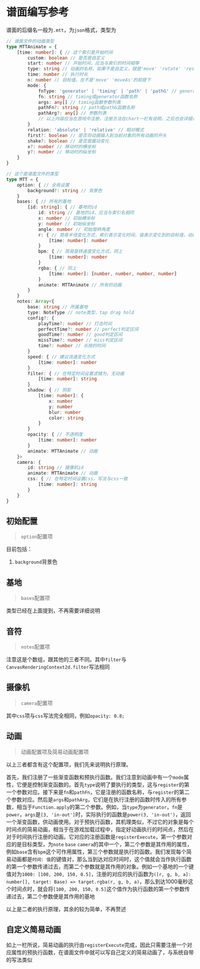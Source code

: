 # 谱面编写参考

谱面的后缀名一般为`.mtt`，为`json`格式，类型为

```ts
// 谱面文件的动画类型
type MTTAnimate = {
    [time: number]: { // 这个索引是开始时间
        custom: boolean // 是否是自定义
        start: number // 开始时间，应当与索引的时间相等
        type: string // 动画的名称，如果不是自定义，就是'move' 'rotate' 'resize' 'moveAs' 'shake'的其中一个，如果是，一般就是属性名
        time: number // 执行时长
        n: number // 目标值，在不是'move' 'moveAs'的前提下
        mode: {
            fnType: 'generator' | 'timing' | 'path' | 'pathG' // generator是timing生成函数，pathG是路径生成函数
            fn: string // timing或generator函数名称
            args: any[] // timing函数参数列表
            pathFn?: string // path或pathG函数名称
            pathArg?: any[] // 参数列表
            // 以上内容应当在游戏中注册，注册方法在chart一栏有说明，之后也会详细说明其运作机理
        }
        relation: 'absolute' | 'relative' // 相对模式
        first?: boolean // 是否将动画插入到当前对象的所有动画的开头
        shake?: boolean // 是否是震动变化
        x?: number // 移动时的横坐标
        y?: number // 移动时的纵坐标
    }
}

// 这个是谱面文件的类型
type MTT = {
    option: { // 全局设置
        background?: string // 背景色
    }
    bases: { // 所有的基地
        [id: string]: { // 基地的id
            id: string // 基地的id，应当与索引名相同
            x: number // 初始横坐标
            y: number // 初始纵坐标
            angle: number // 初始旋转角度
            r: { // 简易半径变化方式，索引表示变化时间，值表示变化到的目标值，动画时间1帧
                [time: number]: number
            } 
            bpm: { // 简易旋转速度变化方式，同上
                [time: number]: number
            }
            rgba: { // 同上
                [time: number]: [number, number, number, number]
            }
            animate: MTTAnimate // 所有的动画
        }
    }
    notes: Array<{
        base: string // 所属基地
        type: NoteType // note类型，tap drag hold
        config?: {
            playTime?: number // 打击时间
            perfectTime?: number // perfect判定区间
            goodTime?: number // good判定区间
            missTime?: number // miss判定区间
            time?: number // 长按的时间
        }
        speed: { // 建议流速变化方式
            [time: number]: number
        }
        filter: { // 在特定时间设置滤镜为，无动画
            [time: number]: string
        }
        shadow: { // 阴影
            [time: number]: {
                x: number
                y: number
                blur: number
                color: string
            }
        }
        opacity: { // 不透明度
            [time: number]: number
        }
        animate: MTTAnimate // 动画
    }>
    camera: {
        id: string // 摄像机id
        animate: MTTAnimate // 动画
        css: { // 在特定时间设置css，写法与css一致
            [time: number]: string
        }
    }
}
```

## 初始配置

> `option`配置项

目前包括：

1. `background`背景色

## 基地

> `bases`配置项

类型已经在上面提到，不再需要详细说明

## 音符

> `notes`配置项

注意这是个数组，跟其他的三者不同。其中`filter`与`CanvasRenderingContext2d.filter`写法相同

## 摄像机

> `camera`配置项

其中`css`项与`css`写法完全相同，例如`opacity: 0.8;`

## 动画

> 动画配置项及简易动画配置项

以上三者都含有这个配置项，我们先来说明执行原理。

首先，我们注册了一些渐变函数和预执行函数。我们注意到动画中有一个`mode`属性，它便是控制渐变函数的。首先`type`说明了要执行的类型，这与`register`的第一个参数对应。接下来是`fn`和`pathFn`，它是注册的函数名称，与`register`的第二个参数对应。然后是`args`和`pathArg`，它们是在执行注册的函数时传入的所有参数，相当于`Function.apply`的第二个参数。例如，当`type`为`generator`，`fn`是`power`，`args`是`[3, 'in-out']`时，实际执行的函数是`power(3, 'in-out')`，返回一个渐变函数，供动画使用。对于预执行函数，其机理类似，不过它的对象是每个时间点的简易动画，相当于在游戏加载过程中，指定好动画执行的时间点，然后在对于时间执行注册的动画。它对应的注册函数是`registerExecute`，第一个参数对应的是目标类型，为`note` `base` `camera`的其中一个，第二个参数是其作用的属性，例如`base`含有`bpm`这个可作用属性，第三个参数就是执行的函数。我们发现每个简易动画都是`时间: 值`的键值对，那么当到达对应时间时，这个值就会当作执行函数的第一个参数传递过去，而第二个参数就是其作用的对象。例如一个基地的一个键值对为`1000: [100, 200, 150, 0.5]`，注册的对应的执行函数为`([r, g, b, a]: number[], target: Base) => target.rgba(r, g, b, a)`，那么到达1000毫秒这个时间点时，就会将`[100, 200, 150, 0.5]`这个值作为执行函数的第一个参数传递过去，第二个参数便是其作用的基地

以上是二者的执行原理，其余的较为简单，不再赘述

## 自定义简易动画

如上一栏所说，简易动画的执行由`registerExecute`完成，因此只需要注册一个对应属性的预执行函数，在谱面文件中就可以写自己定义的简易动画了，与系统自带的写法类似